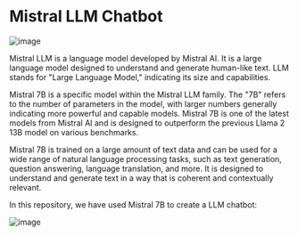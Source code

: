 # Mistral LLM Chatbot

![image](https://github.com/pik1989/MistralLLM-Chatbot/assets/34673684/0872656a-1716-4a09-a9d1-313d83cf3eb5)

Mistral LLM is a language model developed by Mistral AI. It is a large language model designed to understand and generate human-like text. LLM stands for "Large Language Model," indicating its size and capabilities.

Mistral 7B is a specific model within the Mistral LLM family. The "7B" refers to the number of parameters in the model, with larger numbers generally indicating more powerful and capable models. Mistral 7B is one of the latest models from Mistral AI and is designed to outperform the previous Llama 2 13B model on various benchmarks.

Mistral 7B is trained on a large amount of text data and can be used for a wide range of natural language processing tasks, such as text generation, question answering, language translation, and more. It is designed to understand and generate text in a way that is coherent and contextually relevant.

In this repository, we have used Mistral 7B to create a LLM chatbot:

![image](https://github.com/pik1989/MistralLLM-Chatbot/assets/34673684/85cfaf0f-9fab-4fb5-b7c4-8b6990fe8b45)

